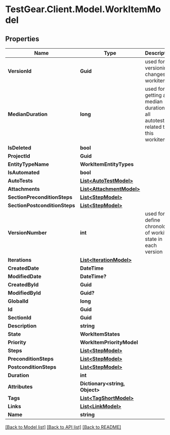 # TestGear.Client.Model.WorkItemModel

## Properties

Name | Type | Description | Notes
------------ | ------------- | ------------- | -------------
**VersionId** | **Guid** | used for versioning changes in workitem | [optional] 
**MedianDuration** | **long** | used for getting a median duration of all autotests related to this workitem | [optional] 
**IsDeleted** | **bool** |  | [optional] 
**ProjectId** | **Guid** |  | [optional] 
**EntityTypeName** | **WorkItemEntityTypes** |  | 
**IsAutomated** | **bool** |  | [optional] 
**AutoTests** | [**List&lt;AutoTestModel&gt;**](AutoTestModel.md) |  | [optional] 
**Attachments** | [**List&lt;AttachmentModel&gt;**](AttachmentModel.md) |  | [optional] 
**SectionPreconditionSteps** | [**List&lt;StepModel&gt;**](StepModel.md) |  | [optional] 
**SectionPostconditionSteps** | [**List&lt;StepModel&gt;**](StepModel.md) |  | [optional] 
**VersionNumber** | **int** | used for define chronology of workitem state in each version | [optional] 
**Iterations** | [**List&lt;IterationModel&gt;**](IterationModel.md) |  | [optional] 
**CreatedDate** | **DateTime** |  | [optional] 
**ModifiedDate** | **DateTime?** |  | [optional] 
**CreatedById** | **Guid** |  | [optional] 
**ModifiedById** | **Guid?** |  | [optional] 
**GlobalId** | **long** |  | [optional] 
**Id** | **Guid** |  | [optional] 
**SectionId** | **Guid** |  | [optional] 
**Description** | **string** |  | [optional] 
**State** | **WorkItemStates** |  | 
**Priority** | **WorkItemPriorityModel** |  | 
**Steps** | [**List&lt;StepModel&gt;**](StepModel.md) |  | 
**PreconditionSteps** | [**List&lt;StepModel&gt;**](StepModel.md) |  | 
**PostconditionSteps** | [**List&lt;StepModel&gt;**](StepModel.md) |  | 
**Duration** | **int** |  | [optional] 
**Attributes** | **Dictionary&lt;string, Object&gt;** |  | 
**Tags** | [**List&lt;TagShortModel&gt;**](TagShortModel.md) |  | 
**Links** | [**List&lt;LinkModel&gt;**](LinkModel.md) |  | 
**Name** | **string** |  | 

[[Back to Model list]](../README.md#documentation-for-models) [[Back to API list]](../README.md#documentation-for-api-endpoints) [[Back to README]](../README.md)

